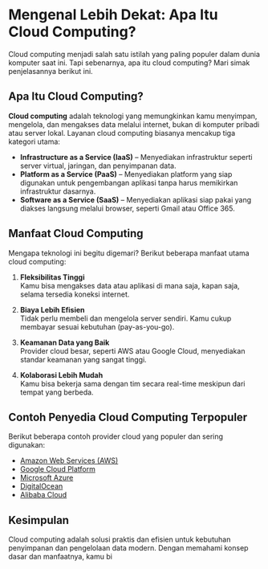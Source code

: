 # Mengenal Lebih Dekat: Apa Itu Cloud Computing?

Cloud computing menjadi salah satu istilah yang paling populer dalam dunia komputer saat ini. Tapi sebenarnya, apa itu cloud computing? Mari simak penjelasannya berikut ini.

## Apa Itu Cloud Computing?

**Cloud computing** adalah teknologi yang memungkinkan kamu menyimpan, mengelola, dan mengakses data melalui internet, bukan di komputer pribadi atau server lokal. Layanan cloud computing biasanya mencakup tiga kategori utama:

- **Infrastructure as a Service (IaaS)** – Menyediakan infrastruktur seperti server virtual, jaringan, dan penyimpanan data.
- **Platform as a Service (PaaS)** – Menyediakan platform yang siap digunakan untuk pengembangan aplikasi tanpa harus memikirkan infrastruktur dasarnya.
- **Software as a Service (SaaS)** – Menyediakan aplikasi siap pakai yang diakses langsung melalui browser, seperti Gmail atau Office 365.

## Manfaat Cloud Computing

Mengapa teknologi ini begitu digemari? Berikut beberapa manfaat utama cloud computing:

1. **Fleksibilitas Tinggi**  
   Kamu bisa mengakses data atau aplikasi di mana saja, kapan saja, selama tersedia koneksi internet.

2. **Biaya Lebih Efisien**  
   Tidak perlu membeli dan mengelola server sendiri. Kamu cukup membayar sesuai kebutuhan (pay-as-you-go).

3. **Keamanan Data yang Baik**  
   Provider cloud besar, seperti AWS atau Google Cloud, menyediakan standar keamanan yang sangat tinggi.

4. **Kolaborasi Lebih Mudah**  
   Kamu bisa bekerja sama dengan tim secara real-time meskipun dari tempat yang berbeda.

## Contoh Penyedia Cloud Computing Terpopuler

Berikut beberapa contoh provider cloud yang populer dan sering digunakan:

- [Amazon Web Services (AWS)](https://aws.amazon.com/)
- [Google Cloud Platform](https://cloud.google.com/)
- [Microsoft Azure](https://azure.microsoft.com/)
- [DigitalOcean](https://www.digitalocean.com/)
- [Alibaba Cloud](https://www.alibabacloud.com/)

## Kesimpulan

Cloud computing adalah solusi praktis dan efisien untuk kebutuhan penyimpanan dan pengelolaan data modern. Dengan memahami konsep dasar dan manfaatnya, kamu bi
